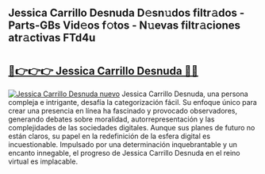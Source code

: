 ## Jessica Carrillo Desnuda D𝚎sn𝚞dos filtr𝚊dos - Parts-GBs Vid𝚎os f𝚘tos - N𝚞evas filtr𝚊ciones atr𝚊ctivas FTd4u

# <h2><a href="http://mbd8le.tromn.icu/?c=Jessica+Carrillo+Desnuda">🔗👉👉👉 Jessica Carrillo Desnuda 🔗🔗</a></h2>

[![Jessica Carrillo Desnuda nuevo](https://i.imgur.com/pEAQMta.gif)](http://mbd8le.tromn.icu/?c=Jessica+Carrillo+Desnuda)
Jessica Carrillo Desnuda, una persona compleja e intrigante, desafía la categorización fácil. Su enfoque único para crear una presencia en línea ha fascinado y provocado observadores, generando debates sobre moralidad, autorrepresentación y las complejidades de las sociedades digitales. Aunque sus planes de futuro no están claros, su papel en la redefinición de la esfera digital es incuestionable. Impulsado por una determinación inquebrantable y un encanto innegable, el progreso de Jessica Carrillo Desnuda en el reino virtual es implacable.

